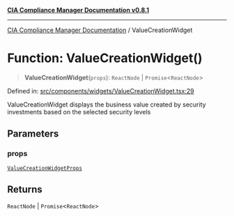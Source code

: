 [**CIA Compliance Manager Documentation v0.8.1**](../README.md)

***

[CIA Compliance Manager Documentation](../globals.md) / ValueCreationWidget

# Function: ValueCreationWidget()

> **ValueCreationWidget**(`props`): `ReactNode` \| `Promise`\<`ReactNode`\>

Defined in: [src/components/widgets/ValueCreationWidget.tsx:29](https://github.com/Hack23/cia-compliance-manager/blob/aea527f1006de96602c10bb201453301cffe7b07/src/components/widgets/ValueCreationWidget.tsx#L29)

ValueCreationWidget displays the business value created by security investments
based on the selected security levels

## Parameters

### props

[`ValueCreationWidgetProps`](../interfaces/ValueCreationWidgetProps.md)

## Returns

`ReactNode` \| `Promise`\<`ReactNode`\>
